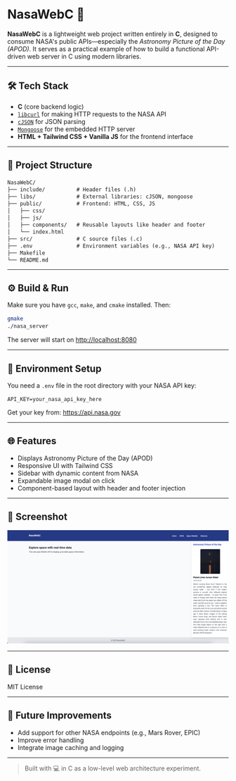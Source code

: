 # NasaWebC 🚀

**NasaWebC** is a lightweight web project written entirely in **C**, designed to consume NASA's public APIs—especially the *Astronomy Picture of the Day (APOD)*. It serves as a practical example of how to build a functional API-driven web server in C using modern libraries.

---

## 🛠️ Tech Stack

- **C** (core backend logic)
- [`libcurl`](https://curl.se/libcurl/) for making HTTP requests to the NASA API
- [`cJSON`](https://github.com/DaveGamble/cJSON) for JSON parsing
- [`Mongoose`](https://github.com/cesanta/mongoose) for the embedded HTTP server
- **HTML + Tailwind CSS + Vanilla JS** for the frontend interface

---

## 📁 Project Structure

```
NasaWebC/
├── include/          # Header files (.h)
├── libs/             # External libraries: cJSON, mongoose
├── public/           # Frontend: HTML, CSS, JS
│   ├── css/
│   ├── js/
│   ├── components/   # Reusable layouts like header and footer
│   └── index.html
├── src/              # C source files (.c)
├── .env              # Environment variables (e.g., NASA API key)
├── Makefile
└── README.md
```

---

## ⚙️ Build & Run

Make sure you have `gcc`, `make`, and `cmake` installed. Then:

```bash
gmake
./nasa_server
```

The server will start on [http://localhost:8080](http://localhost:8080)

---

## 🔐 Environment Setup

You need a `.env` file in the root directory with your NASA API key:

```env
API_KEY=your_nasa_api_key_here
```

Get your key from: https://api.nasa.gov

---

## 🌐 Features

- Displays Astronomy Picture of the Day (APOD)
- Responsive UI with Tailwind CSS
- Sidebar with dynamic content from NASA
- Expandable image modal on click
- Component-based layout with header and footer injection

---

## 📸 Screenshot

![Preview](resources/screenshot.png)

---

## 📄 License

MIT License

---

## 🚧 Future Improvements

- Add support for other NASA endpoints (e.g., Mars Rover, EPIC)
- Improve error handling
- Integrate image caching and logging

---

> Built with 💻 in C as a low-level web architecture experiment.